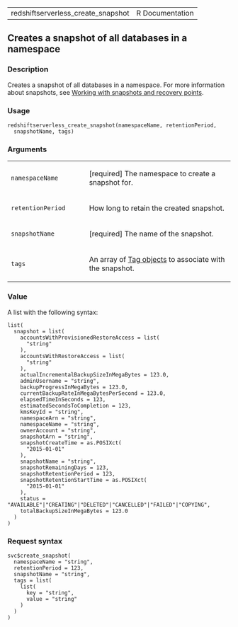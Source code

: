 <table style="width: 100%;">
<tbody>
<tr class="odd">
<td>redshiftserverless_create_snapshot</td>
<td style="text-align: right;">R Documentation</td>
</tr>
</tbody>
</table>

## Creates a snapshot of all databases in a namespace

### Description

Creates a snapshot of all databases in a namespace. For more information
about snapshots, see [Working with snapshots and recovery
points](https://docs.aws.amazon.com/redshift/latest/mgmt/serverless-snapshots-recovery.html).

### Usage

    redshiftserverless_create_snapshot(namespaceName, retentionPeriod,
      snapshotName, tags)

### Arguments

<table>
<colgroup>
<col style="width: 35%" />
<col style="width: 65%" />
</colgroup>
<tbody>
<tr class="odd">
<td><code
id="redshiftserverless_create_snapshot_:_namespaceName">namespaceName</code></td>
<td><p>[required] The namespace to create a snapshot for.</p></td>
</tr>
<tr class="even">
<td><code
id="redshiftserverless_create_snapshot_:_retentionPeriod">retentionPeriod</code></td>
<td><p>How long to retain the created snapshot.</p></td>
</tr>
<tr class="odd">
<td><code
id="redshiftserverless_create_snapshot_:_snapshotName">snapshotName</code></td>
<td><p>[required] The name of the snapshot.</p></td>
</tr>
<tr class="even">
<td><code
id="redshiftserverless_create_snapshot_:_tags">tags</code></td>
<td><p>An array of <a
href="https://docs.aws.amazon.com/redshift-serverless/latest/APIReference/API_Tag.html">Tag
objects</a> to associate with the snapshot.</p></td>
</tr>
</tbody>
</table>

### Value

A list with the following syntax:

    list(
      snapshot = list(
        accountsWithProvisionedRestoreAccess = list(
          "string"
        ),
        accountsWithRestoreAccess = list(
          "string"
        ),
        actualIncrementalBackupSizeInMegaBytes = 123.0,
        adminUsername = "string",
        backupProgressInMegaBytes = 123.0,
        currentBackupRateInMegaBytesPerSecond = 123.0,
        elapsedTimeInSeconds = 123,
        estimatedSecondsToCompletion = 123,
        kmsKeyId = "string",
        namespaceArn = "string",
        namespaceName = "string",
        ownerAccount = "string",
        snapshotArn = "string",
        snapshotCreateTime = as.POSIXct(
          "2015-01-01"
        ),
        snapshotName = "string",
        snapshotRemainingDays = 123,
        snapshotRetentionPeriod = 123,
        snapshotRetentionStartTime = as.POSIXct(
          "2015-01-01"
        ),
        status = "AVAILABLE"|"CREATING"|"DELETED"|"CANCELLED"|"FAILED"|"COPYING",
        totalBackupSizeInMegaBytes = 123.0
      )
    )

### Request syntax

    svc$create_snapshot(
      namespaceName = "string",
      retentionPeriod = 123,
      snapshotName = "string",
      tags = list(
        list(
          key = "string",
          value = "string"
        )
      )
    )
